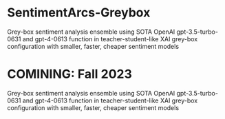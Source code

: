 # SentimentArcs-Greybox
Grey-box sentiment analysis ensemble using SOTA OpenAI gpt-3.5-turbo-0631 and gpt-4-0613 function in teacher-student-like XAI grey-box configuration with smaller, faster, cheaper sentiment models

# COMINING: Fall 2023

Grey-box sentiment analysis ensemble using SOTA OpenAI gpt-3.5-turbo-0631 and gpt-4-0613 function in teacher-student-like XAI grey-box configuration with smaller, faster, cheaper sentiment models
